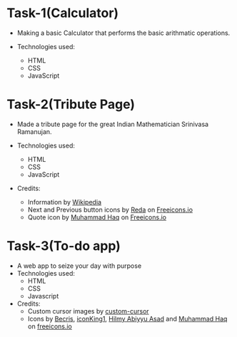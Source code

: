 # Task-1(Calculator)
* Making a basic Calculator that performs the basic arithmatic operations.

* Technologies used:
    * HTML
    * CSS
    * JavaScript

# Task-2(Tribute Page)
* Made a tribute page for the great Indian Mathematician Srinivasa Ramanujan.

* Technologies used:
    * HTML
    * CSS
    * JavaScript

* Credits:
    * Information by [Wikipedia](https://en.wikipedia.org/wiki/Srinivasa_Ramanujan)
    * Next and Previous button icons by [Reda](https://freeicons.io/profile/6156) on [Freeicons.io](https://freeicons.io)    
    * Quote icon by [Muhammad Haq](https://freeicons.io/profile/823) on [Freeicons.io](https://freeicons.io)

# Task-3(To-do app)
* A web app to seize your day with purpose
* Technologies used:
    * HTML
    * CSS
    * Javascript
 * Credits:
    * Custom cursor images by [custom-cursor](https://custom-cursor.com/)
    * Icons by [Becris](https://freeicons.io/profile/3484), [iconKing1](https://freeicons.io/profile/3), [Hilmy Abiyyu Asad](https://freeicons.io/profile/75801) and [Muhammad Haq](https://freeicons.io/profile/823)
    on [freeicons.io](https://freeicons.io)

